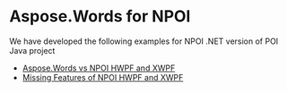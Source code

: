 # Aspose.Words for NPOI

We have developed the following examples for NPOI .NET version of POI Java project

* [Aspose.Words vs NPOI HWPF and XWPF](https://github.com/aspose-words/Aspose.Words-for-.NET/tree/master/Plugins/NPOI/Aspose.Words%20vs%20NPOI%20HWPF%20and%20XWPF)
* [Missing Features of NPOI HWPF and XWPF](https://github.com/aspose-words/Aspose.Words-for-.NET/tree/master/Plugins/NPOI/Missing%20Features%20of%20NPOI%20HWPF%20and%20XWPF)
